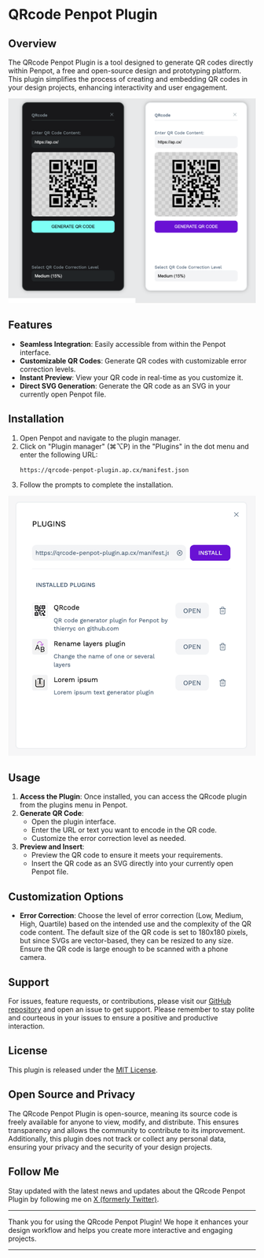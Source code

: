 # QRcode Penpot Plugin

## Overview

The QRcode Penpot Plugin is a tool designed to generate QR codes directly within Penpot, a free and open-source design and prototyping platform. This plugin simplifies the process of creating and embedding QR codes in your design projects, enhancing interactivity and user engagement.


![Preview Image](assets/preview-qrcode-penpot-plugin.png)


## Features

- **Seamless Integration**: Easily accessible from within the Penpot interface.
- **Customizable QR Codes**: Generate QR codes with customizable error correction levels.
- **Instant Preview**: View your QR code in real-time as you customize it.
- **Direct SVG Generation**: Generate the QR code as an SVG in your currently open Penpot file.

## Installation

1. Open Penpot and navigate to the plugin manager.
2. Click on "Plugin manager" (⌘⌥P) in the "Plugins" in the dot menu and enter the following URL:
   ```bash
   https://qrcode-penpot-plugin.ap.cx/manifest.json
   ```
3. Follow the prompts to complete the installation.


![Preview Image](assets/instal-preview-qrcode-penpot-plugin.png)


## Usage

1. **Access the Plugin**: Once installed, you can access the QRcode plugin from the plugins menu in Penpot.
2. **Generate QR Code**:
   - Open the plugin interface.
   - Enter the URL or text you want to encode in the QR code.
   - Customize the error correction level as needed.
3. **Preview and Insert**:
   - Preview the QR code to ensure it meets your requirements.
   - Insert the QR code as an SVG directly into your currently open Penpot file.

## Customization Options

- **Error Correction**: Choose the level of error correction (Low, Medium, High, Quartile) based on the intended use and the complexity of the QR code content. The default size of the QR code is set to 180x180 pixels, but since SVGs are vector-based, they can be resized to any size. Ensure the QR code is large enough to be scanned with a phone camera.

## Support

For issues, feature requests, or contributions, please visit our [GitHub repository](https://github.com/thierryc/qrcode-penpot-plugin) and open an issue to get support. Please remember to stay polite and courteous in your issues to ensure a positive and productive interaction.

## License

This plugin is released under the [MIT License](LICENSE).

## Open Source and Privacy

The QRcode Penpot Plugin is open-source, meaning its source code is freely available for anyone to view, modify, and distribute. This ensures transparency and allows the community to contribute to its improvement. Additionally, this plugin does not track or collect any personal data, ensuring your privacy and the security of your design projects.

## Follow Me

Stay updated with the latest news and updates about the QRcode Penpot Plugin by following me on [X (formerly Twitter)](https://x.com/Autre_planete).

---

Thank you for using the QRcode Penpot Plugin! We hope it enhances your design workflow and helps you create more interactive and engaging projects.

---
